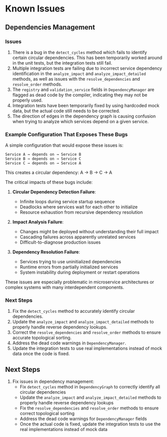 # Known Issues

## Dependencies Management

### Issues
1. There is a bug in the `detect_cycles` method which fails to identify certain circular dependencies. This has been temporarily worked around in the unit tests, but the integration tests still fail.
2. Multiple integration tests are failing due to incorrect service dependency identification in the `analyze_impact` and `analyze_impact_detailed` methods, as well as issues with the `resolve_dependencies` and `resolve_order` methods.
3. The `registry` and `validation_service` fields in `DependencyManager` are flagged as dead code by the compiler, indicating they may not be properly used.
4. Integration tests have been temporarily fixed by using hardcoded mock data, but the actual code still needs to be corrected.
5. The direction of edges in the dependency graph is causing confusion when trying to analyze which services depend on a given service.

### Example Configuration That Exposes These Bugs

A simple configuration that would expose these issues is:

```
Service A → depends on → Service B
Service B → depends on → Service C
Service C → depends on → Service A
```

This creates a circular dependency: A → B → C → A

The critical impacts of these bugs include:

1. **Circular Dependency Detection Failure**: 
   - Infinite loops during service startup sequence
   - Deadlocks where services wait for each other to initialize
   - Resource exhaustion from recursive dependency resolution

2. **Impact Analysis Failure**: 
   - Changes might be deployed without understanding their full impact
   - Cascading failures across apparently unrelated services
   - Difficult-to-diagnose production issues

3. **Dependency Resolution Failure**: 
   - Services trying to use uninitialized dependencies
   - Runtime errors from partially initialized services
   - System instability during deployment or restart operations

These issues are especially problematic in microservice architectures or complex systems with many interdependent components.

### Next Steps
1. Fix the `detect_cycles` method to accurately identify circular dependencies.
2. Update the `analyze_impact` and `analyze_impact_detailed` methods to properly handle reverse dependency lookups.
3. Correct the `resolve_dependencies` and `resolve_order` methods to ensure accurate topological sorting.
4. Address the dead code warnings in `DependencyManager`.
5. Update the integration tests to use real implementations instead of mock data once the code is fixed.

## Next Steps

1. Fix issues in dependency management:
   - Fix `detect_cycles` method in `DependencyGraph` to correctly identify all circular dependencies
   - Update the `analyze_impact` and `analyze_impact_detailed` methods to properly handle reverse dependency lookups
   - Fix the `resolve_dependencies` and `resolve_order` methods to ensure correct topological sorting
   - Address the dead code warnings for `DependencyManager` fields
   - Once the actual code is fixed, update the integration tests to use the real implementations instead of mock data 